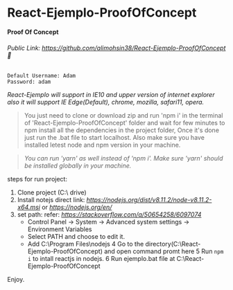 # React-Ejemplo-ProofOfConcept
__Proof Of Concept__
###### Public Link: *https://github.com/alimohsin38/React-Ejemplo-ProofOfConcept* :link:
```
Default Username: Adam
Password: adam
```
*React-Ejemplo will support in IE10 and upper version of internet explorer also it will support IE Edge(Default), chrome, mozilla, safari11, opera.*
>You just need to clone or download zip and run 'npm i' in the terminal of 'React-Ejemplo-ProofOfConcept' folder and wait for few minutes to npm install all the dependencies in the project folder, Once it's done just run the .bat file to start localhost. Also make sure you have installed letest node and npm version in your machine.

>*You can run 'yarn' as well instead of 'npm i'. Make sure 'yarn' should be installed globally in your machine.*

steps for run project:
1. Clone project (C:\ drive)
2. Install notejs direct link: *https://nodejs.org/dist/v8.11.2/node-v8.11.2-x64.msi* or *https://nodejs.org/en/*
3. set path: refer: *https://stackoverflow.com/a/50654258/6097074*
    * Control Panel -> System -> Advanced system settings -> Environment Variables
    * Select PATH and choose to edit it.
    * Add C:\Program Files\nodejs
4 Go to the directory(C:\React-Ejemplo-ProofOfConcept) and open command promt here
5 Run `npm i` to intall reactjs in nodejs.
6 Run ejemplo.bat file at C:\React-Ejemplo-ProofOfConcept

Enjoy.

